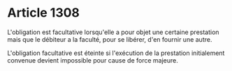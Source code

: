 # Article 1308

L'obligation est facultative lorsqu'elle a pour objet une certaine prestation mais que le débiteur a la faculté, pour se libérer, d'en fournir une autre. <p> L'obligation facultative est éteinte si l'exécution de la prestation initialement convenue devient impossible pour cause de force majeure. </p>